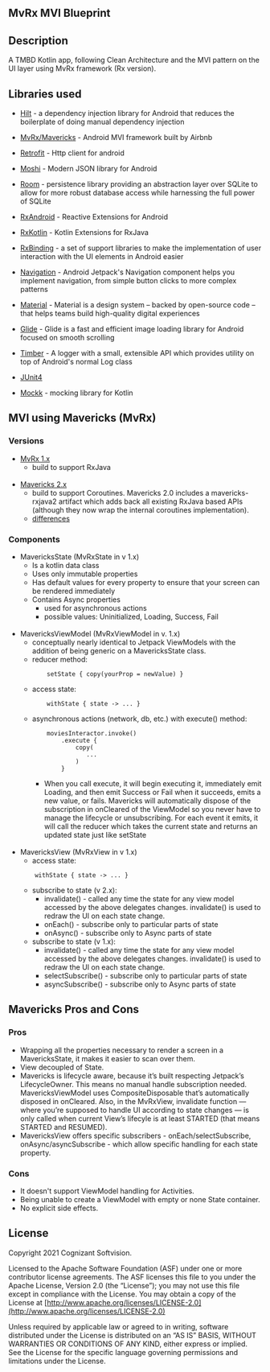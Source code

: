 ## MvRx MVI Blueprint


Description
------------------------

A TMBD Kotlin app, following Clean Architecture and the MVI pattern on the UI layer using MvRx framework (Rx version).


Libraries used
------------------------

* [Hilt](https://dagger.dev/hilt/) - a dependency injection library for Android that reduces the boilerplate of doing manual dependency injection

* [MvRx/Mavericks](https://github.com/airbnb/mavericks) - Android MVI framework built by Airbnb

* [Retrofit](https://square.github.io/retrofit/) - Http client for android

* [Moshi](https://github.com/square/moshi) - Modern JSON library for Android

* [Room](https://developer.android.com/jetpack/androidx/releases/room) - persistence library providing an abstraction layer over SQLite to allow for more robust database access while harnessing the full power of SQLite

* [RxAndroid](https://github.com/ReactiveX/RxAndroid) - Reactive Extensions for Android

* [RxKotlin](https://github.com/ReactiveX/RxKotlin) - Kotlin Extensions for RxJava

* [RxBinding](https://github.com/JakeWharton/RxBinding) - a set of support libraries to make the implementation of user interaction with the UI elements in Android easier

* [Navigation](https://developer.android.com/guide/navigation/navigation-getting-started) - Android Jetpack's Navigation component helps you implement navigation, from simple button clicks to more complex patterns

* [Material](https://material.io/develop/android/docs/getting-started) - Material is a design system – backed by open-source code – that helps teams build high-quality digital experiences

* [Glide](https://bumptech.github.io/glide/) - Glide is a fast and efficient image loading library for Android focused on smooth scrolling

* [Timber](https://github.com/JakeWharton/timber) - A logger with a small, extensible API which provides utility on top of Android's normal Log class

* [JUnit4](https://junit.org/junit4/)

* [Mockk](https://mockk.io/) - mocking library for Kotlin


MVI using Mavericks (MvRx)
------------------------

### Versions

* [MvRx 1.x](https://github.com/airbnb/mavericks/wiki)  
    - build to support RxJava
<br/> <br/>
* [Mavericks 2.x](https://airbnb.io/mavericks/#/) 
    - build to support Coroutines. Mavericks 2.0 includes a mavericks-rxjava2 artifact which adds back all existing RxJava based APIs (although they now wrap the internal coroutines implementation).
    - [differences](https://airbnb.io/mavericks/#/new-2x)

### Components

* MavericksState (MvRxState in v 1.x)
    - Is a kotlin data class
    - Uses only immutable properties
    - Has default values for every property to ensure that your screen can be rendered immediately
    - Contains Async properties 
        - used for asynchronous actions
        - possible values: Uninitialized, Loading, Success, Fail
<br/> <br/>
* MavericksViewModel (MvRxViewModel in v. 1.x)
    - conceptually nearly identical to Jetpack ViewModels with the addition of being generic on a MavericksState class.
    - reducer method: 
        ```
            setState { copy(yourProp = newValue) } 
        ```
    - access state:
        ```
            withState { state -> ... }
        ```
    - asynchronous actions (network, db, etc.) with execute() method:
        ```
            moviesInteractor.invoke()
                .execute {
                    copy(
                       ...
                    )
                }
        ```
         - When you call execute, it will begin executing it, immediately emit Loading, and then emit Success or Fail when it succeeds, emits a new value, or fails.
           Mavericks will automatically dispose of the subscription in onCleared of the ViewModel so you never have to manage the lifecycle or unsubscribing.
           For each event it emits, it will call the reducer which takes the current state and returns an updated state just like setState
<br/> <br/>
* MavericksView (MvRxView in v 1.x)
    - access state:
    ```
        withState { state -> ... }
    ```
    - subscribe to state (v 2.x):
        - invalidate() - called any time the state for any view model accessed by the above delegates changes. invalidate() is used to redraw the UI on each state change.
        - onEach() - subscribe only to particular parts of state
        - onAsync() - subscribe only to Async parts of state
    - subscribe to state (v 1.x):
        - invalidate() - called any time the state for any view model accessed by the above delegates changes. invalidate() is used to redraw the UI on each state change.
        - selectSubscribe() - subscribe only to particular parts of state
        - asyncSubscribe() - subscribe only to Async parts of state


Mavericks Pros and Cons
------------------------

### Pros
* Wrapping all the properties necessary to render a screen in a MavericksState, it makes it easier to scan over them.
* View decoupled of State.
* Mavericks is lifecycle aware, because it’s built respecting Jetpack’s LifecycleOwner. This means no manual handle subscription needed. MavericksViewModel uses CompositeDisposable that’s automatically disposed in onCleared. Also, in the MvRxView, invalidate function — where you’re supposed to handle UI according to state changes — is only called when current View’s lifecyle is at least STARTED (that means STARTED and RESUMED).
* MavericksView offers specific subscribers - onEach/selectSubscribe, onAsync/asyncSubscribe - which allow specific handling for each state property.

### Cons
* It doesn't support ViewModel handling for Activities.
* Being unable to create a ViewModel with empty or none State container.
* No explicit side effects.


License
-------
Copyright 2021 Cognizant Softvision.

Licensed to the Apache Software Foundation (ASF) under one or more contributor license agreements. The ASF licenses this file to you under the Apache License, Version 2.0 (the “License”); you may not
use this file except in compliance with the License. You may obtain a copy of
the License at [http://www.apache.org/licenses/LICENSE-2.0](http://www.apache.org/licenses/LICENSE-2.0)

Unless required by applicable law or agreed to in writing, software
distributed under the License is distributed on an “AS IS” BASIS, WITHOUT
WARRANTIES OR CONDITIONS OF ANY KIND, either express or implied. See the
License for the specific language governing permissions and limitations under the License.